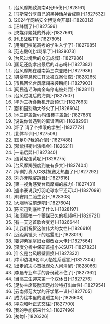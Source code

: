 
1. [台风摩羯致海南4死95伤]-[1828161]
1. [马斯克分享自己的黑神话AI合成照]-[1827532]
1. [2024年网络安全博览会开幕]-[1828312]
1. [汪峰慌了]-[1827596]
1. [央媒评姥姥的外孙]-[1827661]
1. [HLE战胜T1]-[1827805]
1. [用嘴巴咬笔高考的学生入学了]-[1827985]
1. [范志毅0比4骂早了]-[1828073]
1. [台风过境后的众志成城]-[1827986]
1. [国足还能拿出最后的斗志吗]-[1827382]
1. [台风摩羯在越南第三次登陆]-[1827936]
1. [男婴窒息死亡其父被立案侦查]-[1828265]
1. [市民回忆台风摩羯来袭瞬间]-[1827903]
1. [网民造谣海南全岛停电被处罚]-[1828111]
1. [台风过境后的海南]-[1827507]
1. [华为三折叠新机开启预订]-[1827663]
1. [颐和园别动大爷火了]-[1826604]
1. [地三鲜盖饭vs鸡蛋柿子盖饭]-[1827881]
1. [说说你曾遇到的离谱酒店]-[1828296]
1. [坏了 请了个捧哏的学生]-[1827772]
1. [北体军训]-[1827509]
1. [国足0:7我的心情]-[1827488]
1. [邓紫棋衢州演唱会]-[1826211]
1. [一诺后羿]-[1827340]
1. [蛋黄呢蛋黄呢]-[1828275]
1. [台风摩羯强度到底有多大]-[1827404]
1. [军训打真人CS对抗赛太热血了]-[1827292]
1. [刘亦菲晚宴跳舞]-[1827616]
1. [第一视角感受台风摩羯的威力]-[1827431]
1. [盛李豪说我打羽毛球水平还可以]-[1827099]
1. [韩安冉二胎生女]-[1828308]
1. [大胆地往前走吧]-[1827604]
1. [陈奕迅到底吐了什么]-[1828197]
1. [和闺蜜拍一个蓄谋已久的视频吧]-[1826721]
1. [有一天这首歌会变老]-[1826644]
1. [让我们祝贺这位伟大的女性]-[1826610]
1. [近距离镜头下的赵露思]-[1828019]
1. [姜迎紫家庭妇女爆改女大佬]-[1827564]
1. [深度分析中保研首撞小米SU7]-[1827823]
1. [什么是台风眼壁置换]-[1827332]
1. [中印边境6名军人牺牲系谣言]-[1827304]
1. [出走的决心首批观众人间清醒]-[1828066]
1. [李晨专业车手的身份藏不住了]-[1827362]
1. [当高三生迎来第一个双休日]-[1827276]
1. [足协主席鼓励国足战沙特打出血性]-[1827954]
1. [云南师范大学的开学第一课]-[1827705]
1. [成为绘本里的温暖主角]-[1826608]
1. [平次和叶正式交往]-[1827700]
1. [我的手能招来什么]-[1827496]
1. [匆匆]-[1826326]